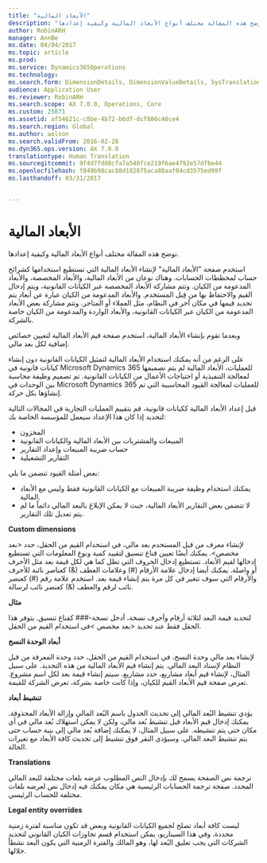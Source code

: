 ```yaml
---
title: "الأبعاد المالية"
description: "توضح هذه المقالة مختلف أنواع الأبعاد المالية وكيفية إعدادها."
author: RobinARH
manager: AnnBe
ms.date: 04/04/2017
ms.topic: article
ms.prod: 
ms.service: Dynamics365Operations
ms.technology: 
ms.search.form: DimensionDetails, DimensionValueDetails, SysTranslationDetail
audience: Application User
ms.reviewer: RobinARH
ms.search.scope: AX 7.0.0, Operations, Core
ms.custom: 25871
ms.assetid: af54621c-c8be-4b72-b6df-dcf886c40ce4
ms.search.region: Global
ms.author: aolson
ms.search.validFrom: 2016-02-28
ms.dyn365.ops.version: AX 7.0.0
translationtype: Human Translation
ms.sourcegitcommit: 9f4d7fdd8cfa7a540fce219f6ae4792e57dfbe44
ms.openlocfilehash: f849b98cac88d182875aca88aaf04cd3575ed99f
ms.lasthandoff: 03/31/2017


---
```


# <a name="financial-dimensions"></a>الأبعاد المالية

توضح هذه المقالة مختلف أنواع الأبعاد المالية وكيفية إعدادها.

استخدم صفحة "الأبعاد المالية" لإنشاء الأبعاد المالية التي تستطيع استخدامها كشرائح حساب لمخططات الحسابات. وهناك نوعان من الأبعاد المالية، والأبعاد المخصصة، والأبعاد المدعومة من الكيان. وتتم مشاركة الأبعاد المخصصة عبر الكيانات القانونية، ويتم إدخال القيم والاحتفاظ بها من قِبل المستخدم. والأبعاد المدعومة من الكيان عبارة عن أبعاد يتم تحديد قيمها في مكان آخر في النظام، مثل العملاء أو المتاجر. وتتم مشاركة بعض الأبعاد المدعومة من الكيان عبر الكيانات القانونية، والأبعاد الواردة والمدعومة من الكيان خاصة بالشركة. 

وبعدما تقوم بإنشاء الأبعاد المالية، استخدم صفحة قيم الأبعاد المالية لتعيين خصائص إضافية لكل بعد مالي. 

على الرغم من أنه يمكنك استخدام الأبعاد المالية لتمثيل الكيانات القانونية دون إنشاء كيانات قانونية في Microsoft Dynamics 365 للعمليات، الأبعاد المالية لم يتم تصميمها لمعالجة التنفيذية أو احتياجات الأعمال من الكيانات القانونية. تم تصميم وظيفة محاسبة بين الوحدات في Microsoft Dynamics 365 للعمليات لمعالجة القيود المحاسبية التي تم إنشاؤها بكل حركة. 

قبل إعداد الأبعاد المالية ككيانات قانونية، قم بتقييم العمليات التجارية في المجالات التالية لتحديد إذا كان هذا الإعداد سيعمل للمؤسسة الخاصة بك:

-   المخزون
-   المبيعات والمشتريات بين الأبعاد المالية والكيانات القانونية
-   حساب ضريبة المبيعات وإعداد التقارير
-   التقارير التشغيلية

بعض أمثلة القيود تتضمن ما يلي:

-   يمكنك استخدام وظيفة ضريبة المبيعات مع الكيانات القانونية فقط وليس مع الأبعاد المالية.
-   لا تتضمن بعض التقارير الأبعاد المالية، حيث لا يمكن الإبلاغ بالبعد المالي دائماً ما لم يتم تعديل تلك التقارير.

**Custom dimensions** 

لإنشاء معرف من قبل المستخدم بعد مالي، في استخدام القيم من الحقل، حدد &lt;بعد مخصص&gt;. يمكنك أيضًا تعيين قناع تنسيق لتقييد كمية ونوع المعلومات التي تستطيع إدخالها لقيم الأبعاد. تستطيع إدخال الحروف التي تظل كما هي لكل قيمة بعد مثل الأحرف أو واصلة. يمكنك أيضا إدخال علامة الأرقام (\#) وعلامات العطف (&) كعناصر نائبة للأحرف والأرقام التي سوف تتغير في كل مرة يتم إنشاء قيمة بعد. استخدم علامة رقم (\#) كعنصر نائب لرقم والعطف (&) كعنصر نائب لرسالة. 

**مثال** 

لتحديد قيمة البعد لثلاثة أرقام وأحرف نسخة، أدخل نسخة-\#\#\# كقناع تنسيق. يتوفر هذا الحقل فقط عند تحديد &lt;بعد مخصص &gt;في استخدام القيم من الحقل. 

**أبعاد الوحدة النسخ** 

لإنشاء بعد مالي وحدة النسخ، في استخدام القيم من الحقل، حدد وحدة المعرفة من قبل النظام لإسناد البعد المالي. يتم إنشاء قيم الأبعاد المالية من هذه التحديد. على سبيل المثال، لإنشاء قيم أبعاد مشاريع، حدد مشاريع. سيتم إنشاء قيمة بعد لكل اسم مشروع. تعرض صفحة قيم الأبعاد القيم للكيان، وإذا كانت خاصة بشركة، تعرض الشركة للقيمة. 

**تنشيط أبعاد** 

يؤدي تنشيط البُعد المالي إلى تحديث الجدول باسم البُعد المالي وإزالة الأبعاد المحذوفة. يمكنك إدخال قيم الأبعاد قبل تنشيط بُعد مالي، ولكن لا يمكن استهلاك بُعد مالي في أي مكان حتى يتم تنشيطه. على سبيل المثال، لا يمكنك إضافة بُعد مالي إلى بنية حساب حتى يتم تنشيط البعد المالي. وسيؤدي النقر فوق تنشيط إلى تحديث كافة الأبعاد مع تغيرات الحالة. 

**Translations** 

ترجمة نص الصفحة يسمح لك بإدخال النص المطلوب عرضه بلغات مختلفة للبعد المالي المحدد. صفحة ترجمة الحسابات الرئيسية هي مكان يمكنك فيه إدخال نص لعرضه بلغات مختلفة للحساب الرئيسي. 

**Legal entity overrides** 

ليست كافة أبعاد تصلح لجميع الكيانات القانونية وبعض قد تكون مناسبة لفترة زمنية محددة. وفي هذا السيناريو، يمكن استخدام قسم تجاوزات الكيان القانوني لتحديد الشركات التي يجب تعليق البُعد لها، وهو المالك والفترة الزمنية التي يكون البعد نشطاً خلالها.




